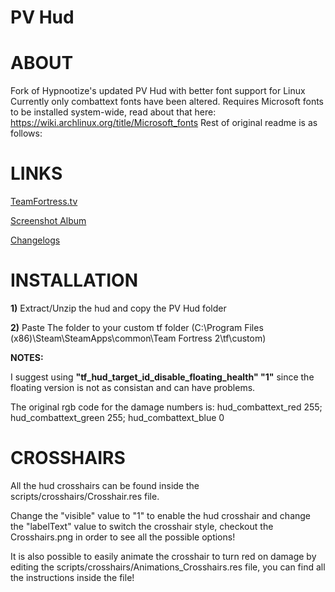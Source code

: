# PV Hud
<a>ABOUT</a>
====
Fork of Hypnootize's updated PV Hud with better font support for Linux
Currently only combattext fonts have been altered.
Requires Microsoft fonts to be installed system-wide, read about that here: https://wiki.archlinux.org/title/Microsoft_fonts
Rest of original readme is as follows:

<a>LINKS</a>
====

[TeamFortress.tv](https://www.teamfortress.tv/33738/ive-updated-some-huds)

[Screenshot Album](https://imgur.com/a/C3dXl)

[Changelogs](https://github.com/Hypnootize/PV-Hud/commits/master)


<a>INSTALLATION</a>
====

**1)** Extract/Unzip the hud and copy the PV Hud folder

**2)** Paste The folder to your custom tf folder (C:\Program Files (x86)\Steam\SteamApps\common\Team Fortress 2\tf\custom)

**NOTES:**

I suggest using **"tf_hud_target_id_disable_floating_health" "1"** since the floating version is not as consistan and can have problems.

The original rgb code for the damage numbers is: hud_combattext_red 255; hud_combattext_green 255; hud_combattext_blue 0


<a>CROSSHAIRS</a>
====

All the hud crosshairs can be found inside the scripts/crosshairs/Crosshair.res file.

Change the "visible" value to "1" to enable the hud crosshair and change the "labelText" value to switch the crosshair style, checkout the Crosshairs.png in order to see all the possible options!

It is also possible to easily animate the crosshair to turn red on damage by editing the scripts/crosshairs/Animations_Crosshairs.res file, you can find all the instructions inside the file!
